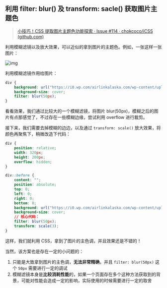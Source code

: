 ## 利用 filter: blur() 及 transform: sacle() 获取图片主题色

> [小技巧！CSS 提取图片主题色功能探索 · Issue #114 · chokcoco/iCSS (github.com)](https://github.com/chokcoco/iCSS/issues/114)

利用模糊滤镜以及放大效果，可以近似的拿到图片的主题色。例如，一张这样一张图片：

![img](https://user-images.githubusercontent.com/8554143/116405419-34247d00-a862-11eb-8053-4b2e90f673bb.png)

利用模糊滤镜作用给图片：

```css
div {
    background: url("https://i0.wp.com/airlinkalaska.com/wp-content/uploads//aurora-2.jpg?resize=1024%2C683&ssl=1");
    background-size: cover;
    filter: blur(50px);
}
```

看看效果，我们通过比较大的一个模糊滤镜，将图片 blur(50px)，模糊之后的图片有点那感觉了，不过存在一些模糊边缘，尝试利用 overflow 进行裁剪。

接下来，我们需要去掉模糊的边边，以及通过 `transform: scale()` 放大效果，将颜色再聚焦下，稍微改造下代码：

```css
div {
    position: relative;
    width: 320px;
    height: 200px;
    overflow: hidden;
}

div::before {
    content: "";
    position: absolute;
    top: 0;
    left: 0;
    right: 0;
    bottom: 0;
    background: url("https://i0.wp.com/airlinkalaska.com/wp-content/uploads//aurora-2.jpg?resize=1024%2C683&ssl=1");
    background-size: cover;
    // 核心代码：
    filter: blur(50px);
    transform: scale(3);
}
```

这样，我们就利用 CSS，拿到了图片的主色调，并且效果还是不错的！

当然，该方案也是存在一定的小问题的：

1. 只能是大致拿到图片的主色调，**无法非常精确**，并且 `filter: blur(50px)` 这个 `50px` 需要进行一定的调试
2. 模糊滤镜本身是**比较消耗性能**的，如果一个页面存在多个这种方法获取到的背景，可能对性能会造成一定的影响，实际使用的时候需要进行一定的取舍